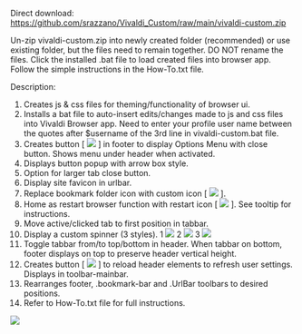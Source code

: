 Direct download: https://github.com/srazzano/Vivaldi_Custom/raw/main/vivaldi-custom.zip

Un-zip vivaldi-custom.zip into newly created folder (recommended) or use existing folder, but the files need to remain together. DO NOT rename the files. Click the installed .bat file to load created files into browser app. Follow the simple instructions in the How-To.txt file.

Description:
1. Creates js & css files for theming/functionality of browser ui.
2. Installs a bat file to auto-insert edits/changes made to js and css files into Vivaldi Browser app. Need to enter your profile user name between the quotes after $username of the 3rd line in vivaldi-custom.bat file.
3. Creates button [ <img src="https://github.com/srazzano/Images/blob/master/optionsMenuButton.png"/> ] in footer to display Options Menu with close button. Shows menu under header when activated.
4. Displays button popup with arrow box style.
5. Option for larger tab close button.
6. Display site favicon in urlbar.
7. Replace bookmark folder icon with custom icon [ <img src="https://github.com/srazzano/Images/blob/master/folderIcon.png"/> ].
8. Home as restart browser function with restart icon [ <img src="https://github.com/srazzano/Images/blob/master/restartIcon.png"/> ]. See tooltip for instructions.
9. Move active/clicked tab to first position in tabbar.
10. Display a custom spinner (3 styles). 1 <img src="https://github.com/srazzano/Images/blob/master/spinner1.png"/> 2 <img src="https://github.com/srazzano/Images/blob/master/spinner2.gif"/> 3 <img src="https://github.com/srazzano/Images/blob/master/spinner3.gif"/>
11. Toggle tabbar from/to top/bottom in header. When tabbar on bottom, footer displays on top to preserve header vertical height.
12. Creates button [ <img src="https://github.com/srazzano/Images/blob/master/reloadHeader.png"/> ] to reload header elements to refresh user settings. Displays in toolbar-mainbar.
13. Rearranges footer, .bookmark-bar and .UrlBar toolbars to desired positions.
14. Refer to How-To.txt file for full instructions.

<img src="https://github.com/srazzano/Images/blob/master/optionsMenu.png"/>
